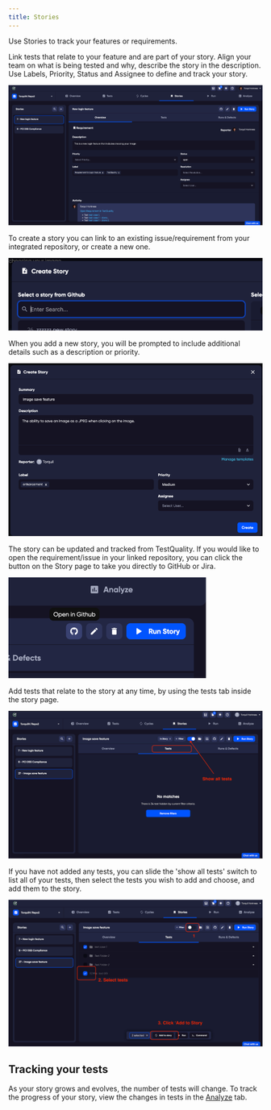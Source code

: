 ```yaml
---
title: Stories
---
```


Use Stories to track your features or requirements. 

Link tests that relate to your feature and are part of your story. Align your team on what is being tested and why, describe the story in the description. Use Labels, Priority, Status and Assignee to define and track your story.

![img_25.png](img/img2/img_25.png)

To create a story you can link to an existing issue/requirement from your integrated repository, or create a new one.

![img_27.png](img/img2/img_27.png)

When you add a new story, you will be prompted to include additional details such as a description or priority.

![img_28.png](img/img2/img_28.png)

The story can be updated and tracked from TestQuality. If you would like to open the requirement/issue in your linked repository, you can click the button on the Story page to take you directly to GitHub or Jira.

![img_29.png](img/img2/img_29.png)


Add tests that relate to the story at any time, by using the tests tab inside the story page. 

![img_30.png](img/img2/img_30.png)

If you have not added any tests, you can slide the 'show all tests' switch to list all of your tests, then select the tests you wish to add and choose, and add them to the story. 

![img_31.png](img/img2/img_31.png)

## Tracking your tests

As your story grows and evolves, the number of tests will change. To track the progress of your story, view the changes in tests in the  [Analyze](Analyze)  tab.

